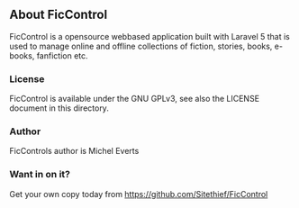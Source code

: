 ## About FicControl

FicControl is a opensource webbased application built with Laravel 5 that is used to manage online and offline collections of fiction, stories, books, e-books, fanfiction etc.

### License
FicControl is available under the GNU GPLv3, see also the LICENSE document in this directory.

### Author
FicControls author is Michel Everts

### Want in on it?
Get your own copy today from <https://github.com/Sitethief/FicControl>